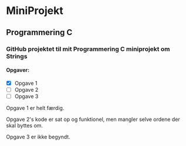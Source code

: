 # MiniProjekt
## Programmering C

### GitHub projektet til mit Programmering C miniprojekt om Strings

#### Opgaver:

- [X] Opgave 1
- [ ] Opgave 2
- [ ] Opgave 3

Opgave 1 er helt færdig.

Opgave 2's kode er sat op og funktionel, men mangler selve ordene der skal byttes om.

Opgave 3 er ikke begyndt.